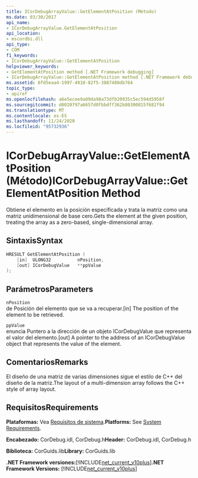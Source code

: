 ```yaml
---
title: ICorDebugArrayValue::GetElementAtPosition (Método)
ms.date: 03/30/2017
api_name:
- ICorDebugArrayValue.GetElementAtPosition
api_location:
- mscordbi.dll
api_type:
- COM
f1_keywords:
- ICorDebugArrayValue::GetElementAtPosition
helpviewer_keywords:
- GetElementAtPosition method [.NET Framework debugging]
- ICorDebugArrayValue::GetElementAtPosition method [.NET Framework debugging]
ms.assetid: 6fd5eaa4-1997-4910-82f5-3887480db764
topic_type:
- apiref
ms.openlocfilehash: a6e5ecee9a89da98a73dfb20935c5ec594d5958f
ms.sourcegitcommit: d8020797a6657d0fbbdff362b80300815f682f94
ms.translationtype: MT
ms.contentlocale: es-ES
ms.lasthandoff: 11/24/2020
ms.locfileid: "95732936"
---
```

# <a name="icordebugarrayvaluegetelementatposition-method"></a><span data-ttu-id="b994a-102">ICorDebugArrayValue::GetElementAtPosition (Método)</span><span class="sxs-lookup"><span data-stu-id="b994a-102">ICorDebugArrayValue::GetElementAtPosition Method</span></span>

<span data-ttu-id="b994a-103">Obtiene el elemento en la posición especificada y trata la matriz como una matriz unidimensional de base cero.</span><span class="sxs-lookup"><span data-stu-id="b994a-103">Gets the element at the given position, treating the array as a zero-based, single-dimensional array.</span></span>  
  
## <a name="syntax"></a><span data-ttu-id="b994a-104">Sintaxis</span><span class="sxs-lookup"><span data-stu-id="b994a-104">Syntax</span></span>  
  
```cpp  
HRESULT GetElementAtPosition (  
    [in]  ULONG32          nPosition,  
    [out] ICorDebugValue   **ppValue  
);  
```  
  
## <a name="parameters"></a><span data-ttu-id="b994a-105">Parámetros</span><span class="sxs-lookup"><span data-stu-id="b994a-105">Parameters</span></span>  

 `nPosition`  
 <span data-ttu-id="b994a-106">de Posición del elemento que se va a recuperar.</span><span class="sxs-lookup"><span data-stu-id="b994a-106">[in] The position of the element to be retrieved.</span></span>  
  
 `ppValue`  
 <span data-ttu-id="b994a-107">enuncia Puntero a la dirección de un objeto ICorDebugValue que representa el valor del elemento.</span><span class="sxs-lookup"><span data-stu-id="b994a-107">[out] A pointer to the address of an ICorDebugValue object that represents the value of the element.</span></span>  
  
## <a name="remarks"></a><span data-ttu-id="b994a-108">Comentarios</span><span class="sxs-lookup"><span data-stu-id="b994a-108">Remarks</span></span>  

 <span data-ttu-id="b994a-109">El diseño de una matriz de varias dimensiones sigue el estilo de C++ del diseño de la matriz.</span><span class="sxs-lookup"><span data-stu-id="b994a-109">The layout of a multi-dimension array follows the C++ style of array layout.</span></span>  
  
## <a name="requirements"></a><span data-ttu-id="b994a-110">Requisitos</span><span class="sxs-lookup"><span data-stu-id="b994a-110">Requirements</span></span>  

 <span data-ttu-id="b994a-111">**Plataformas:** Vea [Requisitos de sistema](../../get-started/system-requirements.md).</span><span class="sxs-lookup"><span data-stu-id="b994a-111">**Platforms:** See [System Requirements](../../get-started/system-requirements.md).</span></span>  
  
 <span data-ttu-id="b994a-112">**Encabezado:** CorDebug.idl, CorDebug.h</span><span class="sxs-lookup"><span data-stu-id="b994a-112">**Header:** CorDebug.idl, CorDebug.h</span></span>  
  
 <span data-ttu-id="b994a-113">**Biblioteca:** CorGuids.lib</span><span class="sxs-lookup"><span data-stu-id="b994a-113">**Library:** CorGuids.lib</span></span>  
  
 <span data-ttu-id="b994a-114">**.NET Framework versiones:**[!INCLUDE[net_current_v10plus](../../../../includes/net-current-v10plus-md.md)]</span><span class="sxs-lookup"><span data-stu-id="b994a-114">**.NET Framework Versions:** [!INCLUDE[net_current_v10plus](../../../../includes/net-current-v10plus-md.md)]</span></span>
